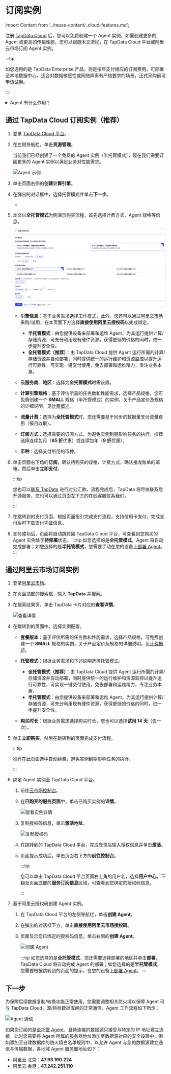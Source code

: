 # 订阅实例

import Content from '../reuse-content/_cloud-features.md';

<Content />

注册 [TapData Cloud](https://cloud.tapdata.net/console/v3/) 后，您可以免费创建一个 Agent 实例，如需创建更多的 Agent 或更高的传输性能，您可以跟随本文流程，在 TapData Cloud 平台或阿里云市场订阅 Agent 实例。

:::tip

如您选用的是 TapData Enterprise 产品，则是按年支付相应的订阅费用，可部署至本地数据中心，适合对数据敏感性或网络隔离有严格要求的场景，正式采购前可[申请试用](https://tapdata.net/tapdata-on-prem/demo.html)‍。

:::

<details><summary>Agent 有什么作用？</summary>
Agent 是数据同步、数据异构、数据开发场景中的关键程序，负责通过流式技术从源库获取数据、处理转换数据并发送到目标库，由云上的管理端统一管理。
</details>

## 通过 TapData Cloud 订阅实例（推荐）

1. 登录 [TapData Cloud 平台](https://cloud.tapdata.net/console/v3/)。

2. 在左侧导航栏，单击**资源管理**。

   当前我们已经创建了一个免费的 Agent 实例（半托管模式），现在我们需要订阅更多的 Agent 实例以满足业务对性能需求。

   ![Agent 示例](../images/agent_free.png)

3. 单击页面右侧的**创建计算引擎**。

4. 在弹出的对话框中，选择<span id="hosted-mode">托管模式</span>并单击**下一步**。

   * 
   
5. 本文以**全托管模式**为例演示购买流程，首先选择计费方式、Agent 规格等信息。

   ![选择 Agent 规格](../images/select_agent_spec.png)

   * **引擎信息**：基于业务需求选择工作模式，此外，您还可以通过[阿里云市场](https://market.aliyun.com/products/56024006/cmgj00061912.html)采购/试用，在本页面下方选择**直接使用阿里云授权码**以完成绑定。
     * **半托管模式**：由您提供设备来部署和运维 Agent，为其运行提供计算/存储资源，可充分利用现有硬件资源，获得更低的价格的同时，进一步提升安全性。
     * **全托管模式（推荐）**：由 TapData Cloud 提供 Agent 运行所需的计算/存储资源并自动部署，同时提供统一的运行维护和资源监控以提升运行可靠性，可实现一键交付使用，免去部署和运维精力，专注业务本身。
   
   * **云服务商**、**地区**：选择为**全托管模式**时需设置。
   * **计算引擎规格**：基于评估所需的任务数和性能需求，选择产品规格，您可免费创建一个 **SMALL** 规格（半托管模式）的实例，关于产品定价及规格的详细说明，见[计费概述](billing-overview.md)。
   * **流量计费**：选择为**全托管模式**时，您还需要基于同步的数据量支付流量费用（按月收取）。
   * **订阅方式**：选择需要的订阅方式，为避免实例到期影响任务的执行，推荐选择连续包月（**95 折**优惠）或连续包年（**9 折**优惠）。
   * **币种**：选择支付所用的币种。
   
7. 单击页面右下角的**订阅**，确认待购买的规格、计费方式，确认接收账单的邮箱，然后单击**立即支付**。

   :::tip

   您也可以[联系 TapData](../support.md) 进行对公汇款，流程完成后，TapData 将尽快联系您开通服务，您也可以通过页面左下方的在线客服联系我们。

   :::

7. 在跳转到的支付页面，根据页面指引完成支付流程，支持信用卡支付，完成支付后可下载支付凭证信息。

8. 支付成功后，页面将自动跳转回 TapData Cloud 平台，可查看到您购买的 Agent 实例处于**待部署**状态。
   :::tip
   如您选择的是**全托管模式**，Agent 将自动完成部署；如您选择的是**半托管模式**，您需要手动在您的设备上[部署 Agent](../quick-start/install/install-tapdata-agent/README.md)。
   :::



## 通过阿里云市场订阅实例

1. 登录[阿里云市场](https://market.aliyun.com/)。

2. 在页面顶部的搜索框，输入 **TapData** 并搜索。

3. 在搜索结果页，单击 TapData 卡片对应的**查看详情**。

   ![查看详情](../images/view_aliyun_market_detail.png)

4. 在跳转到的页面中，选择实例配置。

   * **套餐版本**：基于评估所需的任务数和性能需求，选择产品规格，可免费创建一个 **SMALL** 规格的实例，关于产品定价及规格的详细说明，见[计费概述](billing-overview.md)。
   * **托管模式**：根据业务需求和下述说明选择托管模式。
     * **全托管模式（推荐）**：由 TapData Cloud 提供 Agent 运行所需的计算/存储资源并自动部署，同时提供统一的运行维护和资源监控以提升运行可靠性，可实现一键交付使用，免去部署和运维精力，专注业务本身。
     * **半托管模式**：由您提供设备来部署和运维 Agent，为其运行提供计算/存储资源，可充分利用现有硬件资源，获得更低的价格的同时，进一步提升安全性。

   * **购买时长**：根据业务需求选择购买时长，您也可以选择**试用 14 天**（仅一次）。

5. 单击**立即购买**，然后在跳转到的页面完成支付流程。

   :::tip

   推荐在此页面选中自动续费，避免实例到期影响任务的执行。

   :::

6. 绑定 Agent 实例至 TapData Cloud 平台。

   1. 前往[云市场控制台](https://market.console.aliyun.com/imageconsole/index.htm)。

   2. 在**已购买的服务页面**中，单击已购买实例的**详情**。

      ![查看实例详情](../images/aliyun_market_instance_detail.png)

   3. 复制授权码信息，单击**激活地址**。

      ![复制授权码](../images/copy_instance_active_code.png)

   4. 在跳转到的 TapData Cloud 平台，完成登录后输入授权信息并单击**激活**。

   5. 页面提示成功后，单击页面右下方的**前往控制台**。

      :::tip

      您可以单击 TapData Cloud 平台页面右上角的用户名，选择**用户中心**，下翻至页面底部的**服务订阅信息**区域，可查看到您绑定的授权码信息。

      :::

7. 基于阿里云授权码创建 Agent 实例。

   1. 在 TapData Cloud 平台的左侧导航栏，单击**创建 Agent**。

   2. 在弹出的对话框下方，单击**直接使用阿里云市场授权码**。

   3. 页面显示您已绑定的授权码信息，单击右侧的**创建 Agent**。

      ![创建 Agent](../images/create_agent_via_aliyun_market_code.png)

      :::tip
      如您选择的是**全托管模式**，您还需要选择部署的地区并单击**部署**，TapData Cloud 将自动完成 Agent 的部署；如您选择的是**半托管模式**，您需要根据跳转到的页面的提示，在您的设备上[部署 Agent](../quick-start/install/install-tapdata-agent/README.md)。
      :::



## 下一步

为保障后续数据复制/转换功能正常使用，您需要调整相关防火墙以保障 Agent 可与 TapData Cloud、源/目标数据库间的正常通信，Agent 工作流程如下所示： 

![Agent 通信](../images/architecture.png)

如果您订阅的是[全托管 Agent](#hosted-mode)，且待连接的数据源只接受与特定的 IP 地址建立连接，此时您需要将 Agent 所属的服务器地址添加至数据源对应的安全设置中，例如添加至自建数据库的防火墙白名单规则中，以允许 Agent 与您的数据源建立通信与传输数据，各地域 Agent 服务器地址如下：

- 阿里云 北京：**47.93.190.224**
- 阿里云 香港：**47.242.251.110**
